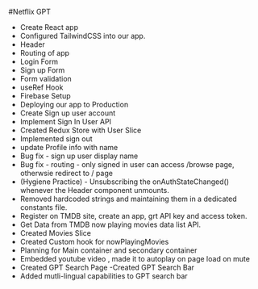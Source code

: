 #Netflix GPT

- Create React app
- Configured TailwindCSS into our app.
- Header
- Routing of app
- Login Form
- Sign up Form
- Form validation
- useRef Hook
- Firebase Setup
- Deploying our app to Production
- Create Sign up user account
- Implement Sign In User API
- Created Redux Store with User Slice
- Implemented sign out
- update Profile info with name
- Bug fix - sign up user display name
- Bug fix - routing - only signed in user can access /browse page,        otherwsie redirect to / page
- (Hygiene Practice) - Unsubscribing the onAuthStateChanged() whenever the Header component unmounts. 
- Removed hardcoded strings and maintaining them in a dedicated constants file.
- Register on TMDB site, create an app, grt API key and access token.
- Get Data from TMDB now playing movies data list API.
- Created Movies Slice
- Created Custom hook for nowPlayingMovies
- Planning for Main container and secondary container
- Embedded youtube video , made it to autoplay on page load on mute
- Created GPT Search Page
-Created GPT Search Bar
- Added mutli-lingual capabilities to GPT search bar 